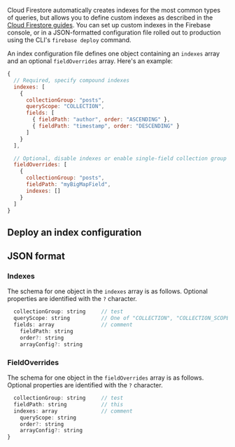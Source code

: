 
Cloud Firestore automatically creates indexes for the most common types of queries, but allows you to define custom indexes as described in the [Cloud Firestore guides](https://firebase.devsite.corp.google.com/docs/firestore/query-data/index-overview). You can set up custom indexes in the Firebase console, or in a JSON-formatted configuration file rolled out to production using the CLI's <code>firebase deploy</code> command.

An index configuration file defines one object containing an <code>indexes</code> array and an optional <code>fieldOverrides</code> array. Here's an example:

```javascript
{
  // Required, specify compound indexes
  indexes: [
    { 
      collectionGroup: "posts",
      queryScope: "COLLECTION",
      fields: [
        { fieldPath: "author", order: "ASCENDING" },
        { fieldPath: "timestamp", order: "DESCENDING" }
      ]
    }
  ],

  // Optional, disable indexes or enable single-field collection group indexes
  fieldOverrides: [
    {
      collectionGroup: "posts",
      fieldPath: "myBigMapField",
      indexes: []
    }
  ]
}
```

## Deploy an index configuration


## JSON format

### Indexes

The schema for one object in the `indexes` array is as follows. Optional properties are identified with the `?` character.

```javascript
  collectionGroup: string     // test
  queryScope: string          // One of "COLLECTION", "COLLECTION_SCOPE"
  fields: array               // comment
    fieldPath: string
    order?: string
    arrayConfig?: string
```
### FieldOverrides

The schema for one object in the `fieldOverrides` array is as follows. Optional properties are identified with the `?` character.

```javascript
  collectionGroup: string     // test
  fieldPath: string           // this 
  indexes: array              // comment
    queryScope: string
    order?: string
    arrayConfig?: string
}
```
